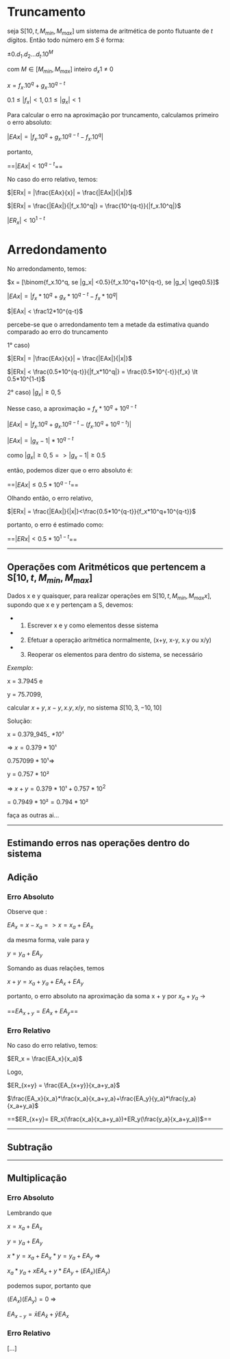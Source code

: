 # Truncamento
seja S$[10, t, M_{min}, M_{max}﻿]$ um sistema de aritmética de ponto flutuante de $t$ dígitos. Então todo número em $S$ é forma:

$\pm0. d_1.d_2 ...d_t.10^M$﻿

com $M\in [M_{min}, M_{max}]$﻿ inteiro $d_x1$﻿ ≠ 0

$x = f_x .10^q+g_x .10^{q-t}$﻿

$0.1 \leq |f_x| \lt 1 , 0.1 \leq |g_x| <1$﻿
  
Para calcular o erro na aproximação por truncamento, calculamos primeiro o erro absoluto:

$|EAx| = |f_x .10^q+g_x .10^{q-t}-f_x.10^q|$﻿

portanto,

==$|EAx| < 10^{q-t}$==﻿

No caso do erro relativo, temos:

$|ERx| = |\frac{EAx}{x}| = \frac{|EAx|}{|x|}$﻿

$|ERx| = \frac{|EAx|}{|f_x.10^q|} = \frac{10^{q-t}}{|f_x.10^q|}$﻿

$|ER_x| < {10^{1-t}}$
# Arredondamento
No arredondamento, temos:

$x = [\binom{f_x.10^q, se |g_x| <0.5}{f_x.10^q+10^{q-t}, se |g_x| \geq0.5}]$﻿

$|EAx| = |f_x *10^q+g_x *10^{q-t}-f_x*10^q|$﻿

$|EAx| < \frac12*10^{q-t}$﻿

percebe-se que o arredondamento tem a metade da estimativa quando comparado ao erro do truncamento

1° caso)

$|ERx| = |\frac{EAx}{x}| = \frac{|EAx|}{|x|}$﻿

$|ERx| < \frac{0.5*10^{q-t}}{|f_x*10^q|} = \frac{0.5*10^{-t}}{f_x} \lt 0.5*10^{1-t}$﻿


2° caso) $|g_x| \geq 0,5$﻿

Nesse caso, a aproximação = $f_x*10^q+10^{q-t}$﻿

$|EAx| = |f_x .10^q+g_x .10^{q-t}-(f_x.10^q +10^{q-t})|$﻿

$|EAx| = |g_x-1|*10^{q-t}$﻿

como $|g_x| \geq 0,5 =>|g_x-1|\geq 0.5$﻿

  
então, podemos dizer que o erro absoluto é:

==$|EAx| \leq 0.5* 10^{q-t}$==﻿


Olhando então, o erro relativo,

$|ERx| = \frac{|EAx|}{|x|}<\frac{0.5*10^{q-t}}{f_x*10^q+10^{q-t}}$﻿

portanto, o erro é estimado como:

==$|ERx| < 0.5*10^{1-t}$==﻿

---
## Operações com Aritméticos que pertencem a S$[10,t,M_{min}, M_{max}]$

Dados x e y quaisquer, para realizar operações em S$[10,t,M_{min}, M_{max}x]$, supondo que x e y pertençam a S, devemos:

- 1) Escrever x e y como elementos desse sistema
- 2) Efetuar a operação aritmética normalmente, (x+y, x-y, x.y ou x/y)
- 3) Reoperar os elementos para dentro do sistema, se necessário

_Exemplo_:

x = 3.7945 e

y = 75.7099,

calcular $x+y, x-y, x.y, x/y$, no sistema $S[10, 3, -10, 10]$﻿

Solução:

x = 0.379_945_ _$*10¹$_﻿

⇒ $x = 0.379*10¹$﻿
  

$0.757099*10¹$﻿⇒

y = $0.757*10²$﻿


⇒ $x + y = 0.379*10¹ +0.757*10^{2}$﻿

= $0.7949*10² = 0.794*10²$﻿


faça as outras ai…

---

## Estimando erros nas operações dentro do sistema

## Adição

### Erro Absoluto

Observe que :

$EA_x = x -x_a=>x=x_a+EA_x$﻿

da mesma forma, vale para y

$y = y_a +EA_y$﻿

Somando as duas relações, temos

$x+y= x_a+y_a + EA_x+EA_y$﻿

portanto, o erro absoluto na aproximação da soma x + y por $x_a+y_a$﻿ →

==$EA_{x+y} = EA _x +EA_y$==﻿

### Erro Relativo

No caso do erro relativo, temos:

$ER_x = \frac{EA_x}{x_a}$﻿

Logo,

$ER_{x+y} = \frac{EA_{x+y}}{x_a+y_a}$﻿

$\frac{EA_x}{x_a}*\frac{x_a}{x_a+y_a}+\frac{EA_y}{y_a}*\frac{y_a}{x_a+y_a}$﻿

  

==$ER_{x+y}= ER_x(\frac{x_a}{x_a+y_a})+ER_y(\frac{y_a}{x_a+y_a})$==﻿

---

## Subtração

  

---

## Multiplicação

### Erro Absoluto

Lembrando que

$x = x_a +EA_x$﻿

$y = y_a +EA_y$﻿

$x * y= x_a +EA_x*y = y_a +EA_y$﻿ ⇒

$x_a*y_a+xEA_x+y*EA_y+(EA_x)(EA_y)$﻿

podemos supor, portanto que

$(EA_{x})(EA_y)= 0$﻿ ⇒


$EA_{x-y}{=} \bar xEA_{\bar x}+\bar yEA_x$﻿

### Erro Relativo

[…]
